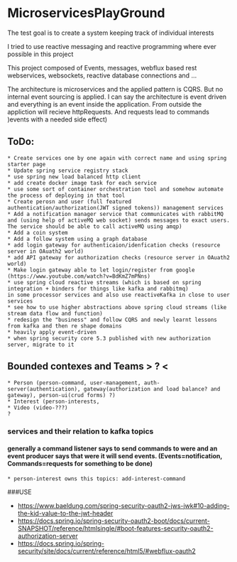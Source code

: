 # MicroservicesPlayGround
The test goal is to create a system keeping track of individual interests

I tried to use reactive messaging and reactive programming where ever possible in this project

This project composed of Events, messages, webflux based rest webservices, websockets, reactive database connections and ...

The architecture is microservices and the applied pattern is CQRS. But no internal event sourcing is applied. 
I can say the architecture is event driven and everything is an event inside the application. From outside the appliction will recieve httpRequests. And requests lead to commands )events with a needed side effect)

## ToDo:
    * Create services one by one again with correct name and using spring starter page 
    * Update spring service registry stack
    * use spring new load balanced http client
    * add create docker image task for each service
    * use some sort of container orchestration tool and somehow automate the process of deploying in that tool
    * Create perosn and user (full featured authentication/authorization(JWT signed tokens)) management services
    * Add a notification manager service that communicates with rabbitMQ and (using help of activeMQ web socket) sends messages to exact users. The service should be able to call activeMQ using amqp)
    * Add a coin system
    * Add a follow system using a graph database
    * add login gateway for authenticaion/idenfication checks (resource server in OAuath2 world)
    * add API gateway for authorization checks (resource server in OAuath2 world)
    * Make login gateway able to let login/register from google
    (https://www.youtube.com/watch?v=BdKmZ7mPNns)
    * use spring cloud reactive streams (which is based on spring integration + binders for things like kafka and rabbitmq)
    in some processor services and also use reactiveKafka in close to user services
    * see how to use higher abstractions above spring cloud streams (like stream data flow and function)
    * redesign the "business" and follow CQRS and newly learnt lessons from kafka and then re shape domains 
    * heavily apply event-driven 
    * when spring security core 5.3 published with new authorization server, migrate to it

	    
    
## Bounded contexes and Teams > ? <
    * Person (person-command, user-management, auth-server(authentication), gateway(authorization and load balance? and gateway), person-ui(crud forms) ?) 
    * Interest (person-interests, 
    * Video (video-???)
    ?

### services and their relation to kafka topics
#### generally a command listener says to send commands to were and an event producer says that were it will send events. (Events=notification, Commands=requests for something to be done)
    * person-interest owns this topics: add-interest-command


###USE 
 * https://www.baeldung.com/spring-security-oauth2-jws-jwk#10-adding-the-kid-value-to-the-jwt-header
 * https://docs.spring.io/spring-security-oauth2-boot/docs/current-SNAPSHOT/reference/htmlsingle/#boot-features-security-oauth2-authorization-server
 * https://docs.spring.io/spring-security/site/docs/current/reference/html5/#webflux-oauth2
